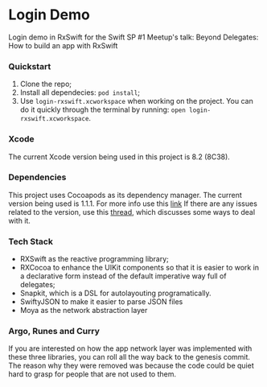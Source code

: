 # Login Demo
Login demo in RxSwift for the Swift SP #1 Meetup's talk: Beyond Delegates: How to build an app with RxSwift

### Quickstart
1. Clone the repo;
1. Install all dependecies: `pod install`;
1. Use `login-rxswift.xcworkspace` when working on the project. You can do it quickly through the terminal by running: `open login-rxswift.xcworkspace`.

### Xcode
The current Xcode version being used in this project is 8.2 (8C38).

### Dependencies
This project uses Cocoapods as its dependency manager.
The current version being used is 1.1.1. For more info use this [link](https://cocoapods.org/)
If there are any issues related to the version, use this [thread](http://stackoverflow.com/questions/20487849/downgrading-or-installing-older-version-of-cocoapods), which discusses some ways to deal with it.

### Tech Stack
* RXSwift as the reactive programming library;
* RXCocoa to enhance the UIKit components so that it is easier to work in a declarative form instead of the default imperative way full of delegates;
* Snapkit, which is a DSL for autolayouting programatically.
* SwiftyJSON to make it easier to parse JSON files
* Moya as the network abstraction layer

### Argo, Runes and Curry
If you are interested on how the app network layer was implemented with these three libraries, you can roll all the way back to the genesis commit. The reason why they were removed was because the code could be quiet hard to grasp for people that are not used to them.
